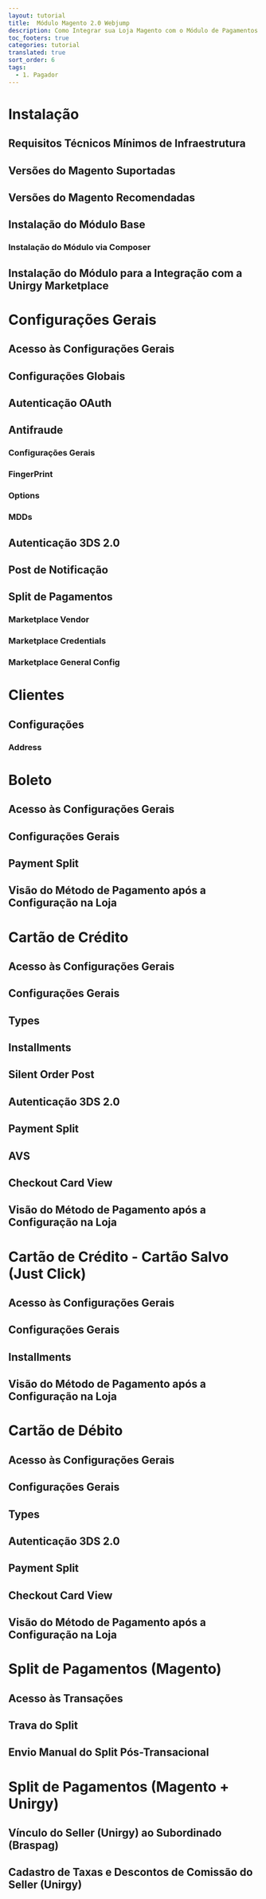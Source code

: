 ```yaml
---
layout: tutorial
title:  Módulo Magento 2.0 Webjump
description: Como Integrar sua Loja Magento com o Módulo de Pagamentos Braspag na Webjump
toc_footers: true
categories: tutorial
translated: true
sort_order: 6
tags:
  - 1. Pagador
---
```


# Instalação

## Requisitos Técnicos Mínimos de Infraestrutura

## Versões do Magento Suportadas

## Versões do Magento Recomendadas

## Instalação do Módulo Base

### Instalação do Módulo via Composer

## Instalação do Módulo para a Integração com a Unirgy Marketplace

# Configurações Gerais

## Acesso às Configurações Gerais

## Configurações Globais

## Autenticação OAuth

## Antifraude

### Configurações Gerais

### FingerPrint

### Options

### MDDs

## Autenticação 3DS 2.0

## Post de Notificação

## Split de Pagamentos

### Marketplace Vendor

### Marketplace Credentials

### Marketplace General Config

# Clientes

## Configurações

### Address

# Boleto

## Acesso às Configurações Gerais

## Configurações Gerais

## Payment Split

## Visão do Método de Pagamento após a Configuração na Loja

# Cartão de Crédito

## Acesso às Configurações Gerais

## Configurações Gerais

## Types

## Installments

## Silent Order Post

## Autenticação 3DS 2.0

## Payment Split

## AVS

## Checkout Card View

## Visão do Método de Pagamento após a Configuração na Loja

# Cartão de Crédito - Cartão Salvo (Just Click)

## Acesso às Configurações Gerais

## Configurações Gerais

## Installments

## Visão do Método de Pagamento após a Configuração na Loja

# Cartão de Débito

## Acesso às Configurações Gerais

## Configurações Gerais

## Types

## Autenticação 3DS 2.0

## Payment Split

## Checkout Card View

## Visão do Método de Pagamento após a Configuração na Loja

# Split de Pagamentos (Magento)

## Acesso às Transações

## Trava do Split

## Envio Manual do Split Pós-Transacional

# Split de Pagamentos (Magento + Unirgy)

## Vínculo do Seller (Unirgy) ao Subordinado (Braspag)

## Cadastro de Taxas e Descontos de Comissão do Seller (Unirgy)
